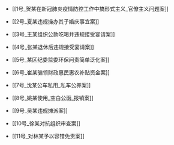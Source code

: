 
- [[1号_贺某在新冠肺炎疫情防控工作中搞形式主义_官僚主义问题案]]

- [[2号_夏某违规操办其子婚庆事宜案]]

- [[3号_王某组织公款吃喝并违规接受宴请案]]

- [[4号_张某退休后违规接受宴请案]]

- [[5号_某区纪委监委环保问责简单泛化案]]

- [[6号_崔某骗领财政惠民惠农补贴资金案]]

- [[7号_沈某公车私用_私车公养案]]

- [[8号_姚某使用_空白公函_报销案]]

- [[9号_吴某违规摊派案]]

- [[10号_徐某对抗组织审查案]]

- [[11号_对林某予以容错免责案]]

